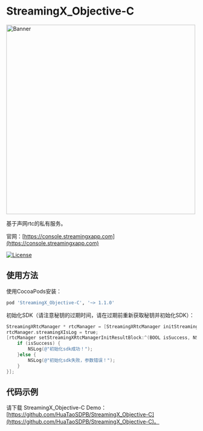 # StreamingX_Objective-C
<p>
  <img src="https://spark.apache.org/docs/latest/img/streaming-arch.png" width="500" alt="Banner" />
</p>
基于声网rtc的私有服务。

官网：[https://console.streamingxapp.com](https://console.streamingxapp.com)

[![License](https://img.shields.io/badge/license-MIT-blue.svg?style=flat)](http://opensource.org/licenses/MIT "Feel free to contribute.")

## 使用方法

使用CocoaPods安装：
```ruby
pod 'StreamingX_Objective-C', '~> 1.1.0'
```

初始化SDK（请注意秘钥的过期时间，请在过期前重新获取秘钥并初始化SDK）：
```objective-c
StreamingXRtcManager * rtcManager = [StreamingXRtcManager initStreamingXRtcManagerWithAccess_key_secret:accessKeySecret access_key_id:accessKeyId access_key_token:sessionToken];
rtcManager.streamingXIsLog = true;
[rtcManager setStreamingXRtcManagerInitResultBlock:^(BOOL isSuccess, NSError * _Nullable error) {
    if (isSuccess) {
        NSLog(@"初始化sdk成功！");
    }else {
        NSLog(@"初始化sdk失败，参数错误！");
    }
}];
```

## 代码示例

请下载 StreamingX_Objective-C Demo：[https://github.com/HuaTaoSDPB/StreamingX_Objective-C](https://github.com/HuaTaoSDPB/StreamingX_Objective-C)。


